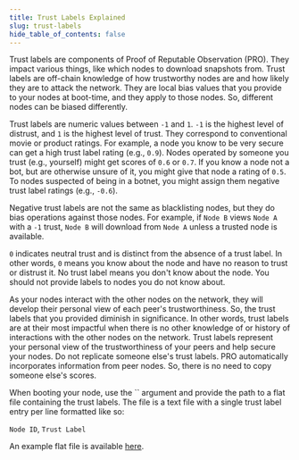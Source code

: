 ```yaml
---
title: Trust Labels Explained
slug: trust-labels
hide_table_of_contents: false
---
```


Trust labels are components of Proof of Reputable Observation (PRO). They impact various things,
like which nodes to download snapshots from. Trust labels are off-chain knowledge of how trustworthy
nodes are and how likely they are to attack the network. They are local bias values that you provide
to your nodes at boot-time, and they apply to those nodes. So, different nodes can be biased
differently.

Trust labels are numeric values between `-1` and `1`. `-1` is the highest level of distrust, and `1`
is the highest level of trust. They correspond to conventional movie or product ratings. For
example, a node you know to be very secure can get a high trust label rating (e.g., `0.9`). Nodes
operated by someone you trust (e.g., yourself) might get scores of `0.6` or `0.7`. If you know a
node not a bot, but are otherwise unsure of it, you might give that node a rating of `0.5`. To nodes
suspected of being in a botnet, you might assign them negative trust label ratings (e.g., `-0.6`).

Negative trust labels are not the same as blacklisting nodes, but they do bias operations against
those nodes. For example, if `Node B` views `Node A` with a `-1` trust, `Node B` will download from
`Node A` unless a trusted node is available.

`0` indicates neutral trust and is distinct from the absence of a trust label. In other words, `0`
means you know about the node and have no reason to trust or distrust it. No trust label means you
don't know about the node. You should not provide labels to nodes you do not know about.

As your nodes interact with the other nodes on the network, they will develop their personal view of
each peer's trustworthiness. So, the trust labels that you provided diminish in significance. In
other words, trust labels are at their most impactful when there is no other knowledge of or history
of interactions with the other nodes on the network. Trust labels represent your personal view of
the trustworthiness of your peers and help secure your nodes. Do not replicate someone else's trust
labels. PRO automatically incorporates information from peer nodes. So, there is no need to copy
someone else's scores.

When booting your node, use the `` argument and provide the path to a flat file containing the trust
labels. The file is a text file with a single trust label entry per line formatted like so:

`Node ID`, `Trust Label`

An example flat file is available [here](https://github.com/Constellation-Labs/tessellation/blob/develop/modules/sdk/src/test/resources/ratings.sample.csv).